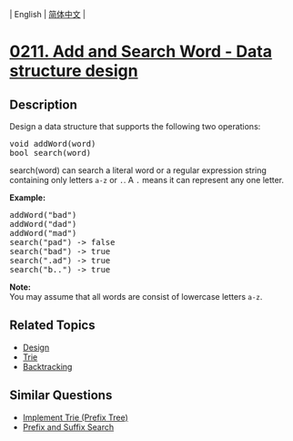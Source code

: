 
| English | [简体中文](README.md) |
# [0211. Add and Search Word - Data structure design](https://leetcode-cn.com/problems/add-and-search-word-data-structure-design/)
## Description
<p>Design a data structure that supports the following two operations:</p>

<pre>
void addWord(word)
bool search(word)
</pre>

<p>search(word) can search a literal word or a regular expression string containing only letters <code>a-z</code> or <code>.</code>. A <code>.</code> means it can represent any one letter.</p>

<p><strong>Example:</strong></p>

<pre>
addWord(&quot;bad&quot;)
addWord(&quot;dad&quot;)
addWord(&quot;mad&quot;)
search(&quot;pad&quot;) -&gt; false
search(&quot;bad&quot;) -&gt; true
search(&quot;.ad&quot;) -&gt; true
search(&quot;b..&quot;) -&gt; true
</pre>

<p><b>Note:</b><br />
You may assume that all words are consist of lowercase letters <code>a-z</code>.</p>

## Related Topics
- [Design](https://leetcode-cn.com/tag/design)
- [Trie](https://leetcode-cn.com/tag/trie)
- [Backtracking](https://leetcode-cn.com/tag/backtracking)
## Similar Questions
- [Implement Trie (Prefix Tree)](../implement-trie-prefix-tree/README_EN.md)
- [Prefix and Suffix Search](../prefix-and-suffix-search/README_EN.md)
